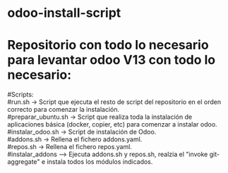 # odoo-install-script  
# Repositorio con todo lo necesario para levantar odoo V13 con todo lo necesario:  
#Scripts:  
#run.sh -> Script que ejecuta el resto de script del repositorio en el orden correcto para comenzar la instalación.  
#preparar_ubuntu.sh -> Script que realiza toda la instalación de aplicaciones básica (docker, copier, etc) para comenzar a instalar odoo.  
#instalar_odoo.sh -> Script de instalación de Odoo.  
#addons.sh -> Rellena el fichero addons.yaml.  
#repos.sh -> Rellena el fichero repos.yaml.  
#instalar_addons --> Ejecuta addons.sh y repos.sh, realzia el "invoke git-aggregate" e instala todos los módulos indicados. 

